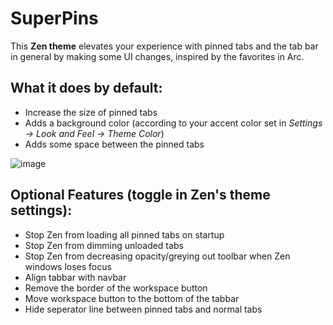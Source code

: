# SuperPins

This **Zen theme** elevates your experience with pinned tabs and the tab bar in general by making some UI changes, inspired by the favorites in Arc.

## What it does by default:
  - Increase the size of pinned tabs
  - Adds a background color (according to your accent color set in *Settings -> Look and Feel -> Theme Color*)
  - Adds some space between the pinned tabs

![image](https://github.com/user-attachments/assets/f3c1f63a-a075-4b83-a002-d1f0914942d3)

## Optional Features (toggle in Zen's theme settings):
  - Stop Zen from loading all pinned tabs on startup
  - Stop Zen from dimming unloaded tabs
  - Stop Zen from decreasing opacity/greying out toolbar when Zen windows loses focus
  - Align tabbar with navbar
  - Remove the border of the workspace button
  - Move workspace button to the bottom of the tabbar
  - Hide seperator line between pinned tabs and normal tabs
